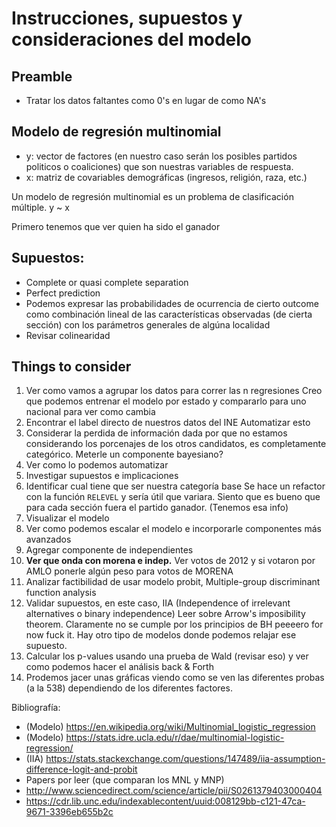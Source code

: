 # Instrucciones, supuestos y consideraciones del modelo

## Preamble
- Tratar los datos faltantes como 0's en lugar de como NA's

## Modelo de regresión multinomial 
- y: vector de factores (en nuestro caso serán los posibles partidos politicos o coaliciones) que son nuestras variables de respuesta.
- x: matriz de covariables demográficas (ingresos, religión, raza, etc.) 

Un modelo de regresión multinomial es un problema de clasificación múltiple. 
y ~ x

Primero tenemos que ver quien ha sido el ganador 

## Supuestos:
- Complete or quasi complete separation
- Perfect prediction
- Podemos expresar las probabilidades de ocurrencia de cierto outcome como combinación lineal de las características observadas (de cierta sección) con los parámetros generales de algúna localidad
- Revisar colinearidad


## Things to consider
1. Ver como vamos a agrupar los datos para correr las n regresiones
	Creo que podemos entrenar el modelo por estado y compararlo para uno nacional para ver como cambia
2. Encontrar el label directo de nuestros datos del INE
	Automatizar esto
3. Considerar la perdida de información dada por que no estamos considerando los porcenajes de los otros candidatos, es completamente categórico.
	Meterle un componente bayesiano?
4. Ver como lo podemos automatizar
5. Investigar supuestos e implicaciones
6. Identificar cual tiene que ser nuestra categoría base
	Se hace un refactor con la función `RELEVEL` y sería útil que variara. Siento que es bueno que para cada sección fuera el partido ganador. (Tenemos esa info)
7. Visualizar el modelo
8. Ver como podemos escalar el modelo e incorporarle componentes más avanzados
9. Agregar componente de independientes
10. **Ver que onda con morena e indep.**
	Ver votos de 2012 y si votaron por AMLO ponerle algún peso para votos de MORENA
11. Analizar factibilidad de usar modelo probit, Multiple-group discriminant function analysis
12. Validar supuestos, en este caso, IIA (Independence of irrelevant alternatives o binary independence) Leer sobre Arrow's imposibility theorem. Claramente no se cumple por los principios de BH peeeero for now fuck it. Hay otro tipo de modelos donde podemos relajar ese supuesto.
13. Calcular los p-values usando una prueba de Wald (revisar eso) y ver como podemos hacer el análisis back & Forth
14. Prodemos jacer unas gráficas viendo como se ven las diferentes probas (a la 538) dependiendo de los diferentes factores.

Bibliografía:
- (Modelo) https://en.wikipedia.org/wiki/Multinomial_logistic_regression
- (Modelo) https://stats.idre.ucla.edu/r/dae/multinomial-logistic-regression/
- (IIA) https://stats.stackexchange.com/questions/147489/iia-assumption-difference-logit-and-probit
- Papers por leer (que comparan los MNL y MNP)
- http://www.sciencedirect.com/science/article/pii/S0261379403000404
- https://cdr.lib.unc.edu/indexablecontent/uuid:008129bb-c121-47ca-9671-3396eb655b2c

